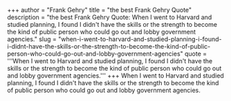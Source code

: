 +++
author = "Frank Gehry"
title = "the best Frank Gehry Quote"
description = "the best Frank Gehry Quote: When I went to Harvard and studied planning, I found I didn't have the skills or the strength to become the kind of public person who could go out and lobby government agencies."
slug = "when-i-went-to-harvard-and-studied-planning-i-found-i-didnt-have-the-skills-or-the-strength-to-become-the-kind-of-public-person-who-could-go-out-and-lobby-government-agencies"
quote = '''When I went to Harvard and studied planning, I found I didn't have the skills or the strength to become the kind of public person who could go out and lobby government agencies.'''
+++
When I went to Harvard and studied planning, I found I didn't have the skills or the strength to become the kind of public person who could go out and lobby government agencies.
